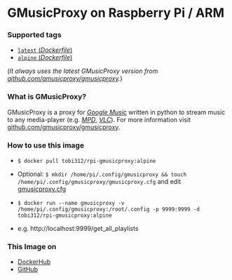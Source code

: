 # GMusicProxy on Raspberry Pi / ARM

### Supported tags
-	[`latest` (*Dockerfile*)](https://github.com/Tob1asDocker/rpi-gmusicproxy/blob/master/stretch.armhf.latest.Dockerfile)
-	[`alpine` (*Dockerfile*)](https://github.com/Tob1asDocker/rpi-gmusicproxy/blob/master/alpine.armhf.Dockerfile)

(*It always uses the latest GMusicProxy version from [github.com/gmusicproxy/gmusicproxy](https://github.com/gmusicproxy/gmusicproxy).*)

### What is GMusicProxy?
GMusicProxy is a proxy for [*Google Music*](https://play.google.com/music/listen) written in python to stream music to any media-player (e.g. [*MPD*](https://www.musicpd.org/), [*VLC*](http://www.videolan.org/vlc/)). For more information visit  [github.com/gmusicproxy/gmusicproxy](https://github.com/gmusicproxy/gmusicproxy).

### How to use this image
* ``` $ docker pull tobi312/rpi-gmusicproxy:alpine ```
* Optional: ``` $ mkdir /home/pi/.config/gmusicproxy && touch /home/pi/.config/gmusicproxy/gmusicproxy.cfg ``` and edit [gmusicproxy.cfg](https://github.com/Tob1asDocker/rpi-gmusicproxy/blob/master/gmusicproxy.cfg)
* ``` $ docker run --name gmusicproxy -v /home/pi/.config/gmusicproxy:/root/.config -p 9999:9999 -d tobi312/rpi-gmusicproxy:alpine ``` 

* e.g. http://localhost:9999/get_all_playlists 

### This Image on
* [DockerHub](https://hub.docker.com/r/tobi312/rpi-gmusicproxy/)
* [GitHub](https://github.com/Tob1asDocker/rpi-gmusicproxy)
